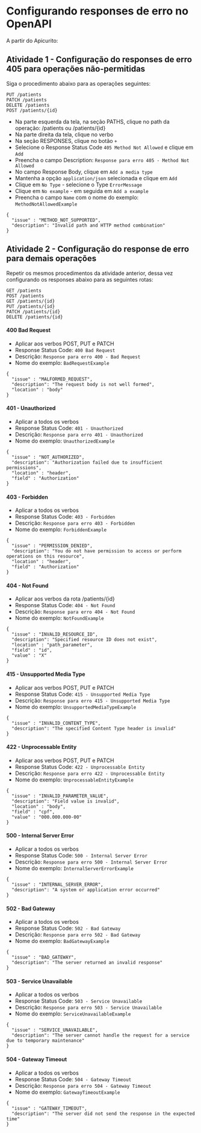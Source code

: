# Configurando responses de erro no OpenAPI

A partir do Apicurito:

## Atividade 1 - Configuração do responses de erro 405 para operações não-permitidas

Siga o procedimento abaixo para as operações seguintes:
```
PUT /patients
PATCH /patients
DELETE /patients
POST /patients/{id}
```

* Na parte esquerda da tela, na seção PATHS, clique no path da operação: /patients ou /patients/{id}
* Na parte direita da tela, clique no verbo
* Na seção RESPONSES, clique no botão `+`
* Selecione o Response Status Code `405 Method Not Allowed` e clique em `Add`
* Preencha o campo Description: `Response para erro 405 - Method Not Allowed`
* No campo Response Body, clique em `Add a media type`
* Mantenha a opção `application/json` selecionada e clique em `Add`
* Clique em `No Type` - selecione o Type `ErrorMessage`
* Clique em `No example` - em seguida em `Add a example`
* Preencha o campo `Name` com o nome do exemplo: `MethodNotAllowedExample`

```
{
  "issue" : "METHOD_NOT_SUPPORTED",
  "description": "Invalid path and HTTP method combination"
}
```

## Atividade 2 - Configuração do response de erro para demais operações

Repetir os mesmos procedimentos da atividade anterior, dessa vez configurando os responses abaixo para as seguintes rotas:

```
GET /patients
POST /patients
GET /patients/{id}
PUT /patients/{id}
PATCH /patients/{id}
DELETE /patients/{id}
```

#### 400 Bad Request
* Aplicar aos verbos POST, PUT e PATCH
* Response Status Code: `400 Bad Request`
* Descrição: `Response para erro 400 - Bad Request`
* Nome do exemplo: `BadRequestExample`
```
{
  "issue" : "MALFORMED_REQUEST",
  "description": "The request body is not well formed",
  "location" : "body"
}
```

#### 401 - Unauthorized
* Aplicar a todos os verbos
* Response Status Code: `401 - Unauthorized`
* Descrição: `Response para erro 401 - Unauthorized`
* Nome do exemplo: `UnauthorizedExample`
```
{
  "issue" : "NOT_AUTHORIZED",
  "description": "Authorization failed due to insufficient permissions",
  "location" : "header",
  "field" : "Authorization"
}
```

#### 403 - Forbidden
* Aplicar a todos os verbos
* Response Status Code: `403 - Forbidden`
* Descrição: `Response para erro 403 - Forbidden`
* Nome do exemplo: `ForbiddenExample`
```
{
  "issue" : "PERMISSION_DENIED",
  "description": "You do not have permission to access or perform operations on this resource",
  "location" : "header",
  "field" : "Authorization"
}
```

#### 404 - Not Found
* Aplicar aos verbos da rota /patients/{id}
* Response Status Code: `404 - Not Found`
* Descrição: `Response para erro 404 - Not Found`
* Nome do exemplo: `NotFoundExample`
```
{
  "issue" : "INVALID_RESOURCE_ID",
  "description": "Specified resource ID does not exist",
  "location" : "path_parameter",
  "field" : "id",
  "value" : "X"
}
```

#### 415 - Unsupported Media Type
* Aplicar aos verbos POST, PUT e PATCH
* Response Status Code: `415 - Unsupported Media Type`
* Descrição: `Response para erro 415 - Unsupported Media Type`
* Nome do exemplo: `UnsupportedMediaTypeExample`
```
{
  "issue" : "INVALID_CONTENT_TYPE",
  "description": "The specified Content Type header is invalid"
}
```

#### 422 - Unprocessable Entity
* Aplicar aos verbos POST, PUT e PATCH
* Response Status Code: `422 - Unprocessable Entity`
* Descrição: `Response para erro 422 - Unprocessable Entity`
* Nome do exemplo: `UnprocessableEntityExample`
```
{
  "issue" : "INVALID_PARAMETER_VALUE",
  "description": "Field value is invalid",
  "location" : "body",
  "field" : "cpf",
  "value" : "000.000.000-00"
}
```

#### 500 - Internal Server Error
* Aplicar a todos os verbos
* Response Status Code: `500 - Internal Server Error`
* Descrição: `Response para erro 500 - Internal Server Error`
* Nome do exemplo: `InternalServerErrorExample`
```
{
  "issue" : "INTERNAL_SERVER_ERROR",
  "description": "A system or application error occurred"
}
```

#### 502 - Bad Gateway
* Aplicar a todos os verbos
* Response Status Code: `502 - Bad Gateway`
* Descrição: `Response para erro 502 - Bad Gateway`
* Nome do exemplo: `BadGatewayExample`
```
{
  "issue" : "BAD_GATEWAY",
  "description": "The server returned an invalid response"
}
```

#### 503 - Service Unavailable
* Aplicar a todos os verbos
* Response Status Code: `503 - Service Unavailable`
* Descrição: `Response para erro 503 - Service Unavailable`
* Nome do exemplo: `ServiceUnavailableExample`
```
{
  "issue" : "SERVICE_UNAVAILABLE",
  "description": "The server cannot handle the request for a service due to temporary maintenance"
}
```

#### 504 - Gateway Timeout
* Aplicar a todos os verbos
* Response Status Code: `504 - Gateway Timeout`
* Descrição: `Response para erro 504 - Gateway Timeout`
* Nome do exemplo: `GatewayTimeoutExample`
```
{
  "issue" : "GATEWAY_TIMEOUT",
  "description": "The server did not send the response in the expected time"
}
```